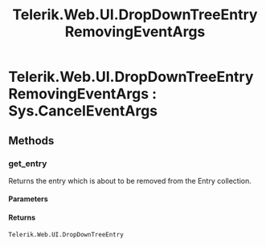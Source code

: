 ﻿---
title: Telerik.Web.UI.DropDownTreeEntryRemovingEventArgs
page_title: Client-side API Reference
description: Client-side API Reference
---

# Telerik.Web.UI.DropDownTreeEntryRemovingEventArgs : Sys.CancelEventArgs 

## Methods

### get_entry

Returns the entry which is about to be removed from the Entry collection.

#### Parameters

#### Returns

`Telerik.Web.UI.DropDownTreeEntry`